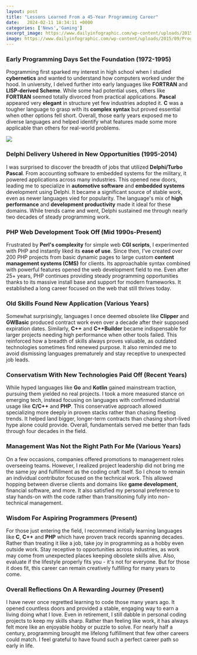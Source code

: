 ```yaml
---
layout: post
title: "Lessons Learned From a 45-Year Programming Career"
date:   2024-02-11 18:34:11 +0000
categories: ['News','Gaming']
excerpt_image: https://www.dailyinfographic.com/wp-content/uploads/2015/09/Programming-Languages-Infographic.jpg
image: https://www.dailyinfographic.com/wp-content/uploads/2015/09/Programming-Languages-Infographic.jpg
---
```


### Early Programming Days Set the Foundation (1972-1995)
Programming first sparked my interest in high school when I studied **cybernetics** and wanted to understand how computers worked under the hood. In university, I delved further into early languages like **FORTRAN** and **LISP-derived Scheme**. While some had potential uses, others like **FORTRAN** seemed totally divorced from practical applications. **Pascal** appeared very **elegant** in structure yet few industries adopted it. **C** was a tougher language to grasp with its **complex syntax** but proved essential when other options fell short. Overall, those early years exposed me to diverse languages and helped identify what features made some more applicable than others for real-world problems.

![](https://www.dailyinfographic.com/wp-content/uploads/2015/09/Programming-Languages-Infographic.jpg)
### Delphi Delivery Ushered in New Opportunities (1995-2014)  
I was surprised to discover the breadth of jobs that utilized **Delphi/Turbo Pascal**. From accounting software to embedded systems for the military, it powered applications across many industries. This opened new doors, leading me to specialize in **automotive software** and **embedded systems** development using Delphi. It became a significant source of stable work, even as newer languages vied for popularity. The language's mix of **high performance** and **development productivity** made it ideal for these domains. While trends came and went, Delphi sustained me through nearly two decades of steady programming work.
### PHP Web Development Took Off (Mid 1990s-Present)
Frustrated by **Perl's complexity** for simple web **CGI scripts**, I experimented with PHP and instantly liked its **ease of use**. Since then, I've created over 200 PHP projects from basic dynamic pages to large custom **content management systems (CMS)** for clients. Its approachable syntax combined with powerful features opened the web development field to me. Even after 25+ years, PHP continues providing steady programming opportunities thanks to its massive install base and support for modern frameworks. It established a long career focused on the web that still thrives today.
### Old Skills Found New Application (Various Years)   
Somewhat surprisingly, languages I once deemed obsolete like **Clipper** and **GWBasic** produced contract work even over a decade after their supposed expiration dates. Similarly, **C++** and **C++Builder** became indispensable for larger projects needing high performance when other tools failed. This reinforced how a breadth of skills always proves valuable, as outdated technologies sometimes find renewed purpose. It also reminded me to avoid dismissing languages prematurely and stay receptive to unexpected job leads.
### Conservatism With New Technologies Paid Off (Recent Years)
While hyped languages like **Go** and **Kotlin** gained mainstream traction, pursuing them yielded no real projects. I took a more measured stance on emerging tech, instead focusing on languages with confirmed industrial usage like **C/C++** and **PHP**. This conservative approach allowed specializing more deeply in proven stacks rather than chasing fleeting trends. It helped land bigger, longer-term contracts than chasing short-lived hype alone could provide. Overall, fundamentals served me better than fads through four decades in the field. 
### Management Was Not the Right Path For Me (Various Years)  
On a few occasions, companies offered promotions to management roles overseeing teams. However, I realized project leadership did not bring me the same joy and fulfillment as the coding craft itself. So I chose to remain an individual contributor focused on the technical work. This allowed hopping between diverse clients and domains like **game development**, financial software, and more. It also satisfied my personal preference to stay hands-on with the code rather than transitioning fully into non-technical management.
### Wisdom For Aspiring Programmers (Present) 
For those just entering the field, I recommend initially learning languages like **C**, **C++** and **PHP** which have proven track records spanning decades. Rather than treating it like a job, take joy in programming as a hobby even outside work. Stay receptive to opportunities across industries, as work may come from unexpected places keeping obsolete skills alive. Also, evaluate if the lifestyle properly fits you - it's not for everyone. But for those it does fit, this career can remain creatively fulfilling for many years to come.
### Overall Reflections On A Rewarding Journey (Present)  
I have never once regretted learning to code those many years ago. It opened countless doors and provided a stable, engaging way to earn a living doing what I love. Even in retirement, I still dabble in personal coding projects to keep my skills sharp. Rather than feeling like work, it has always felt more like an enjoyable hobby or puzzle to solve. For nearly half a century, programming brought me lifelong fulfillment that few other careers could match. I feel grateful to have found such a perfect career path so early in life.